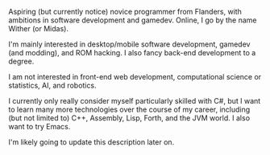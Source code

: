 Aspiring (but currently notice) novice programmer from Flanders, with ambitions in software development and gamedev. Online, I go by the name Wither (or Midas).

I'm mainly interested in desktop/mobile software development, gamedev (and modding), and ROM hacking. I also fancy back-end development to a degree. 

I am not interested in front-end web development, computational science or statistics, AI, and robotics. 

I currently only really consider myself particularly skilled with C#, but I want to learn many more technologies over the course of my career, including (but not limited to) C++, Assembly, Lisp, Forth, and the JVM world. I also want to try Emacs.

I'm likely going to update this description later on.
